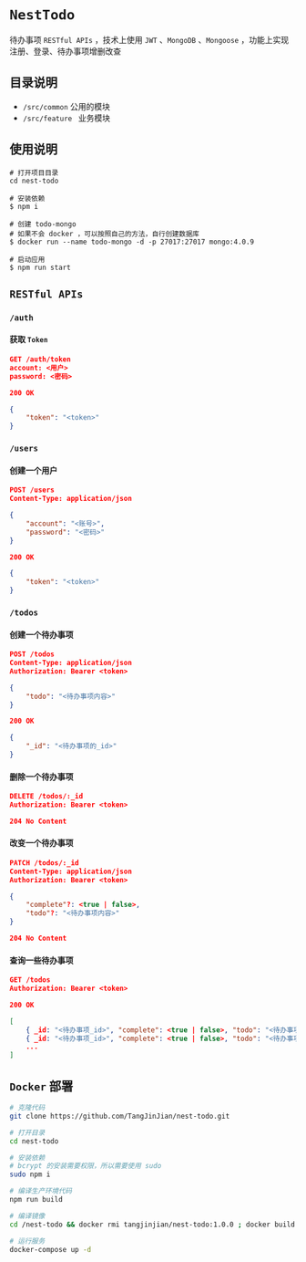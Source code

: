 # `NestTodo`

待办事项 `RESTful APIs` ，技术上使用 `JWT` 、`MongoDB` 、`Mongoose` ，功能上实现注册、登录、待办事项增删改查

## 目录说明

- `/src/common` 公用的模块
- `/src/feature ` 业务模块

## 使用说明

```
# 打开项目目录
cd nest-todo

# 安装依赖
$ npm i

# 创建 todo-mongo
# 如果不会 docker ，可以按照自己的方法，自行创建数据库
$ docker run --name todo-mongo -d -p 27017:27017 mongo:4.0.9

# 启动应用
$ npm run start
```


## `RESTful APIs`

### `/auth`

#### 获取 `Token`

```json
GET /auth/token
account: <用户>
password: <密码>
```

```json
200 OK

{
	"token": "<token>"
}
```

### `/users`

#### 创建一个用户

```json
POST /users
Content-Type: application/json

{
    "account": "<账号>",
    "password": "<密码>"
}
```

```json
200 OK

{
    "token": "<token>"
}
```

### `/todos`

#### 创建一个待办事项


```json
POST /todos
Content-Type: application/json
Authorization: Bearer <token>

{
	"todo": "<待办事项内容>"
}
```

```json
200 OK

{
    "_id": "<待办事项的_id>"
}
```

#### 删除一个待办事项

```json
DELETE /todos/:_id
Authorization: Bearer <token>
```

```json
204 No Content
```

#### 改变一个待办事项

```json
PATCH /todos/:_id
Content-Type: application/json
Authorization: Bearer <token>

{
    "complete"?: <true | false>,
    "todo"?: "<待办事项内容>"
}
```

```json
204 No Content
```

#### 查询一些待办事项

```json
GET /todos
Authorization: Bearer <token>
```

```json
200 OK

[
    { _id: "<待办事项_id>", "complete": <true | false>, "todo": "<待办事项内容>" },
    { _id: "<待办事项_id>", "complete": <true | false>, "todo": "<待办事项内容>" },
    ...
]
```

## `Docker` 部署

```bash
# 克隆代码
git clone https://github.com/TangJinJian/nest-todo.git

# 打开目录
cd nest-todo

# 安装依赖
# bcrypt 的安装需要权限，所以需要使用 sudo
sudo npm i

# 编译生产环境代码
npm run build

# 编译镜像
cd /nest-todo && docker rmi tangjinjian/nest-todo:1.0.0 ; docker build --rm -f "Dockerfile" -t tangjinjian/nest-todo:1.0.0 .

# 运行服务
docker-compose up -d
```

